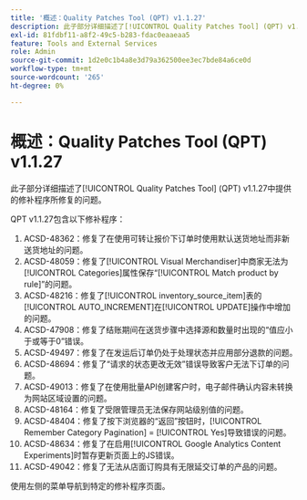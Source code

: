 ```yaml
---
title: '概述：Quality Patches Tool (QPT) v1.1.27'
description: 此子部分详细描述了[!UICONTROL Quality Patches Tool] (QPT) v1.1.27中提供的修补程序所修复的问题。
exl-id: 81fdbf11-a8f2-49c5-b283-fdac0eaaeaa5
feature: Tools and External Services
role: Admin
source-git-commit: 1d2e0c1b4a8e3d79a362500ee3ec7bde84a6ce0d
workflow-type: tm+mt
source-wordcount: '265'
ht-degree: 0%

---
```


# 概述：Quality Patches Tool (QPT) v1.1.27

此子部分详细描述了[!UICONTROL Quality Patches Tool] (QPT) v1.1.27中提供的修补程序所修复的问题。

QPT v1.1.27包含以下修补程序：

1. ACSD-48362：修复了在使用可转让报价下订单时使用默认送货地址而非新送货地址的问题。
1. ACSD-48059：修复了[!UICONTROL Visual Merchandiser]中商家无法为[!UICONTROL Categories]属性保存“[!UICONTROL Match product by rule]”的问题。
1. ACSD-48216：修复了[!UICONTROL inventory_source_item]表的[!UICONTROL AUTO_INCREMENT]在[!UICONTROL UPDATE]操作中增加的问题。
1. ACSD-47908：修复了结账期间在送货步骤中选择源和数量时出现的“值应小于或等于0”错误。
1. ACSD-49497：修复了在发运后订单仍处于处理状态并应用部分退款的问题。
1. ACSD-48694：修复了“请求的状态更改无效”错误导致客户无法下订单的问题。
1. ACSD-49013：修复了在使用批量API创建客户时，电子邮件确认内容未转换为网站区域设置的问题。
1. ACSD-48164：修复了受限管理员无法保存网站级别值的问题。
1. ACSD-48404：修复了按下浏览器的“返回”按钮时，[!UICONTROL Remember Category Pagination] = [!UICONTROL Yes]导致错误的问题。
1. ACSD-48634：修复了在启用[!UICONTROL Google Analytics Content Experiments]时暂存更新页面上的JS错误。
1. ACSD-49042：修复了无法从店面订购具有无限延交订单的产品的问题。

使用左侧的菜单导航到特定的修补程序页面。
